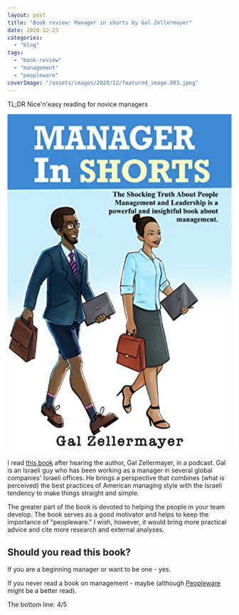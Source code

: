 ```yaml
---
layout: post
title: "Book review: Manager in shorts by Gal Zellermayer"
date: 2020-12-23
categories: 
  - "blog"
tags: 
  - "book-review"
  - "management"
  - "peopleware"
coverImage: "/assets/images/2020/12/featured_image.003.jpeg"
---
```


TL;DR Nice'n'easy reading for novice managers

[![](/assets/images/2020/12/image-6.png?w=666)](https://www.amazon.com/MANAGER-SHORTS-shocking-management-leadership-ebook/dp/B08CPFRKRW)

I read [this book](https://www.amazon.com/MANAGER-SHORTS-shocking-management-leadership-ebook/dp/B08CPFRKRW) after hearing the author, Gal Zellermayer, in a podcast. Gal is an Israeli guy who has been working as a manager in several global companies' Israeli offices. He brings a perspective that combines (what is perceived) the best practices of American managing style with the Israeli tendency to make things straight and simple. 

The greater part of the book is devoted to helping the people in your team develop. The book serves as a good motivator and helps to keep the importance of "peopleware." I wish, however, it would bring more practical advice and cite more research and external analyses. 

## Should you read this book?

If you are a beginning manager or want to be one - yes. 

If you never read a book on management - maybe (although [Peopleware](https://en.wikipedia.org/wiki/Peopleware:_Productive_Projects_and_Teams) might be a better read).

The bottom line: 4/5
